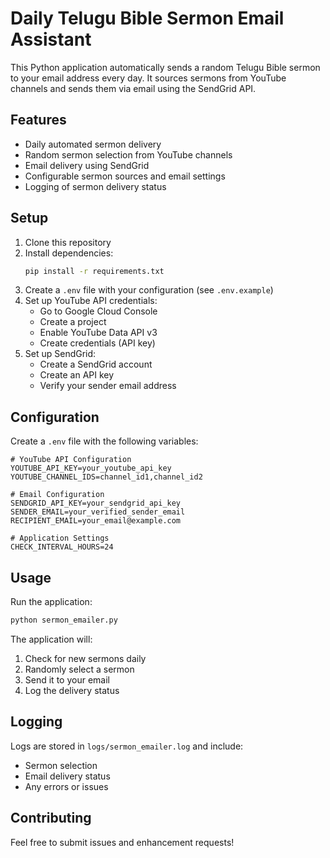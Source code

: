 # Daily Telugu Bible Sermon Email Assistant

This Python application automatically sends a random Telugu Bible sermon to your email address every day. It sources sermons from YouTube channels and sends them via email using the SendGrid API.

## Features

- Daily automated sermon delivery
- Random sermon selection from YouTube channels
- Email delivery using SendGrid
- Configurable sermon sources and email settings
- Logging of sermon delivery status

## Setup

1. Clone this repository
2. Install dependencies:
   ```bash
   pip install -r requirements.txt
   ```
3. Create a `.env` file with your configuration (see `.env.example`)
4. Set up YouTube API credentials:
   - Go to Google Cloud Console
   - Create a project
   - Enable YouTube Data API v3
   - Create credentials (API key)
5. Set up SendGrid:
   - Create a SendGrid account
   - Create an API key
   - Verify your sender email address

## Configuration

Create a `.env` file with the following variables:

```
# YouTube API Configuration
YOUTUBE_API_KEY=your_youtube_api_key
YOUTUBE_CHANNEL_IDS=channel_id1,channel_id2

# Email Configuration
SENDGRID_API_KEY=your_sendgrid_api_key
SENDER_EMAIL=your_verified_sender_email
RECIPIENT_EMAIL=your_email@example.com

# Application Settings
CHECK_INTERVAL_HOURS=24
```

## Usage

Run the application:

```bash
python sermon_emailer.py
```

The application will:
1. Check for new sermons daily
2. Randomly select a sermon
3. Send it to your email
4. Log the delivery status

## Logging

Logs are stored in `logs/sermon_emailer.log` and include:
- Sermon selection
- Email delivery status
- Any errors or issues

## Contributing

Feel free to submit issues and enhancement requests!
